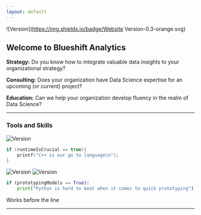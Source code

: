 ```yaml
---
layout: default
---
```


![Version](https://img.shields.io/badge/Website Version-0.3-orange.svg)

## Welcome to Blueshift Analytics


**Strategy:** Do you know how to integrate valuable data insights to your organizational strategy?

**Consulting:** Does your organization have Data Science expertise for an upcoming (or current) project?

**Education:** Can we help your organization develop fluency in the realm of Data Science?

* * *

### Tools and Skills

![Version](https://img.shields.io/badge/C++-11-blue.svg)

```c++
if (runtimeIsCrucial == true){
    printf("C++ is our go to language\n");
}
```

![Version](https://img.shields.io/badge/Python-2.7-green.svg) ![Version](https://img.shields.io/badge/Tensorflow-0.12-yellow.svg)

```python
if (prototypingModels == True):
    print("Python is hard to beat when it comes to quick prototyping") 
```

Works before the line

* * *

<style>

.hexagon {
  stroke: #000;
  stroke-width: 0.5px;
}

</style>
<svg width="960" height="500"></svg>
<script src="https://d3js.org/d3.v4.min.js"></script>
<script src="https://d3js.org/d3-hexbin.v0.2.min.js"></script>
<script>

var svg = d3.select("svg"),
    margin = {top: 20, right: 20, bottom: 30, left: 40},
    width = +svg.attr("width") - margin.left - margin.right,
    height = +svg.attr("height") - margin.top - margin.bottom,
    g = svg.append("g").attr("transform", "translate(" + margin.left + "," + margin.top + ")");

var randomX = d3.randomNormal(width / 2, 80),
    randomY = d3.randomNormal(height / 2, 80),
    points = d3.range(2000).map(function() { return [randomX(), randomY()]; });

var color = d3.scaleSequential(d3.interpolateLab("white", "steelblue"))
    .domain([0, 20]);

var hexbin = d3.hexbin()
    .radius(20)
    .extent([[0, 0], [width, height]]);

var x = d3.scaleLinear()
    .domain([0, width])
    .range([0, width]);

var y = d3.scaleLinear()
    .domain([0, height])
    .range([height, 0]);

g.append("clipPath")
    .attr("id", "clip")
  .append("rect")
    .attr("width", width)
    .attr("height", height);

g.append("g")
    .attr("class", "hexagon")
    .attr("clip-path", "url(#clip)")
  .selectAll("path")
  .data(hexbin(points))
  .enter().append("path")
    .attr("d", hexbin.hexagon())
    .attr("transform", function(d) { return "translate(" + d.x + "," + d.y + ")"; })
    .attr("fill", function(d) { return color(d.length); });

g.append("g")
    .attr("class", "axis axis--y")
    .call(d3.axisLeft(y).tickSizeOuter(-width));

g.append("g")
    .attr("class", "axis axis--x")
    .attr("transform", "translate(0," + height + ")")
    .call(d3.axisBottom(x).tickSizeOuter(-height));

</script>
